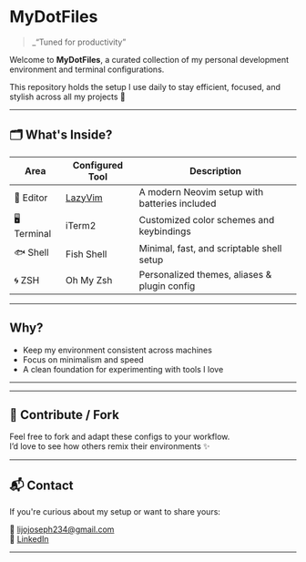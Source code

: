 # MyDotFiles

> _“Tuned for productivity”

Welcome to **MyDotFiles**, a curated collection of my personal development environment and terminal configurations.

This repository holds the setup I use daily to stay efficient, focused, and stylish across all my projects 🚀

---

## 🗂 What's Inside?

| Area       | Configured Tool    | Description                                     |
|------------|--------------------|-------------------------------------------------|
| 📝 Editor   | [LazyVim](https://www.lazyvim.org/) | A modern Neovim setup with batteries included |
| 🖥 Terminal | iTerm2             | Customized color schemes and keybindings       |
| 🐟 Shell    | Fish Shell         | Minimal, fast, and scriptable shell setup      |
| 🌀 ZSH      | Oh My Zsh          | Personalized themes, aliases & plugin config   |

---

## Why?

- Keep my environment consistent across machines
- Focus on minimalism and speed
- A clean foundation for experimenting with tools I love

---

<!-- ## 📸 Aesthetic Preview -->
<!---->
<!-- <p align="center"> -->
<!--   <img src="https://github.com/ajithakarthikeyan/your-placeholder-screenshot.png" alt="Terminal Setup Preview" width="600"/> -->
<!-- </p> -->
<!---->
<!-- > *(Optional: Drop a screenshot of your terminal or editor to show it off!)* -->

---

## 🤝 Contribute / Fork

Feel free to fork and adapt these configs to your workflow.  
I’d love to see how others remix their environments ✨

---

## 📬 Contact

If you're curious about my setup or want to share yours:

📧 lijojoseph234@gmail.com   
🔗 [LinkedIn](https://linkedin.com/in/lijojoseph234)

---


